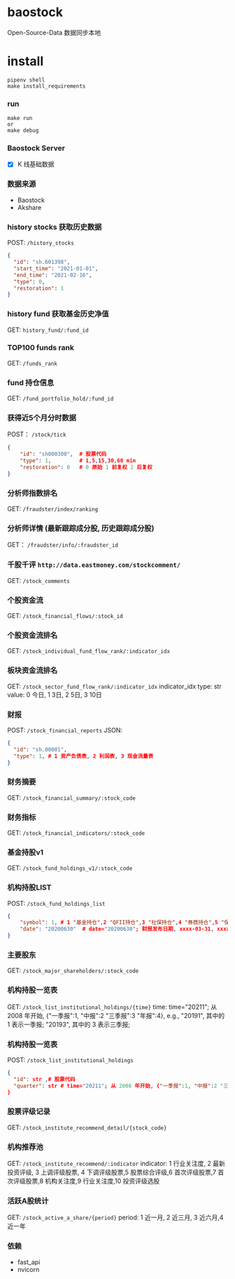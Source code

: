 # baostock
Open-Source-Data 数据同步本地

# install
``` 
pipenv shell
make install_requirements
```

### run
``` 
make run
or
make debug
```

### Baostock Server
- [x] K 线基础数据

### 数据来源
- Baostock
- Akshare

### history stocks 获取历史数据
POST: `/history_stocks`
```json
{
  "id": "sh.601398",
  "start_time": "2021-01-01",
  "end_time": "2021-02-16",
  "type": 0,
  "restoration": 1
} 
```

### history fund 获取基金历史净值
GET: `history_fund/:fund_id`

### TOP100 funds rank
GET: `/funds_rank`

### fund 持仓信息
GET: `/fund_portfolio_hold/:fund_id`

### 获得近5个月分时数据
POST： `/stock/tick`
```JSON
{
    "id": "sh000300",  # 股票代码
    "type": 1,         # 1,5,15,30,60 min
    "restoration": 0   # 0 原始 1 前复权 2 后复权
}
```

### 分析师指数排名
GET: `/fraudster/index/ranking`

### 分析师详情 (最新跟踪成分股, 历史跟踪成分股)
GET： `/fraudster/info/:fraudster_id`

### 千股千评 `http://data.eastmoney.com/stockcomment/`
GET: `/stock_comments`

### 个股资金流
GET: `/stock_financial_flows/:stock_id`

### 个股资金流排名
GET: `/stock_individual_fund_flow_rank/:indicator_idx`

### 板块资金流排名
GET: `/stock_sector_fund_flow_rank/:indicator_idx`
indicator_idx 
type: str
value: 0 今日, 1 3日, 2 5日, 3 10日

### 财报
POST: `/stock_financial_reports`
JSON:
```json
{
  "id": "sh.00001",
  "type": 1, # 1 资产负债表, 2 利润表, 3 现金流量表
}
```

### 财务摘要
GET: `/stock_financial_summary/:stock_code`

### 财务指标
GET: `/stock_financial_indicators/:stock_code`

### 基金持股v1
GET: `/stock_fund_holdings_v1/:stock_code`

### 机构持股LIST
POST: `/stock_fund_holdings_list`
```JSON 
{
    "symbol": 1, # 1 "基金持仓",2 "QFII持仓",3 "社保持仓",4 "券商持仓",5 "保险持仓",6 "信托持仓"
    "date": "20200630"  # date="20200630"; 财报发布日期, xxxx-03-31, xxxx-06-30, xxxx-09-30, xxxx-12-31
}
```

### 主要股东
GET: `/stock_major_shareholders/:stock_code`

### 机构持股一览表
GET: `/stock_list_institutional_holdings/{time}`
time: time="20211"; 从 2008 年开始, {"一季报":1, "中报":2 "三季报":3 "年报":4}, e.g., "20191", 其中的 1 表示一季报; "20193", 其中的 3 表示三季报;

### 机构持股一览表
POST: `/stock_list_institutional_holdings`
```JSON
{
  "id": str ,# 股票代码
  "quarter": str # time="20211"; 从 2008 年开始, {"一季报":1, "中报":2 "三季报":3 "年报":4}, e.g., "20191", 其中的 1 表示一季报; "20193", 其中的 3 表示三季报;
}
```

### 股票评级记录
GET: `/stock_institute_recommend_detail/{stock_code}`

### 机构推荐池
GET: `/stock_institute_recommend/:indicator`
indicator: 1 行业关注度, 2 最新投资评级, 3 上调评级股票, 4 下调评级股票,5 股票综合评级,6 首次评级股票,7 首次评级股票,8 机构关注度,9 行业关注度,10 投资评级选股

### 活跃A股统计
GET: `/stock_active_a_share/{period}`
period: 1 近一月, 2 近三月, 3 近六月,4 近一年

### 依赖
- fast_api
- nvicorn